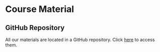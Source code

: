 # Course Material

## GitHub Repository

All our materials are located in a GitHub repository. Click [here](https://github.com/pp4rs/2018-uzh-course-material) to access them.

<!-- UNTIL YOU POST STUFF, HAVE A SCHEDULE LIKE BELOW -->

<!-- ## Week 1
* Introduction
* Using the terminal
* Version Control with Git
* Python - Basics

## Week 2

* Python - NumPy
* Python - SciPy
* Python - Pandas
* Python - Plotting
* Python - Linear Models
* R - Basics
* R - knitr
* R - Data Analysis
* R - Plotting
* R - Advanced

## Week 3

* R - Econometrics
* R - GIS Tools
* Python - Webscraping
* SQL - Introduction
* Build Tools - Snakemake -->


<!-- # icon store
* python [<img src="https://image.flaticon.com/icons/svg/2/2181.svg" width="20" height="20" />]()
* pdf   [<img src="https://image.flaticon.com/icons/svg/29/29099.svg" width="20" height="20" />]()
* R   [<img src="https://www.blockspring.com/assets/r_icon-4430867d3ab1a3b1c975a195aabc5051a7099973eccd9cd00f8ea8c796b2e950.png" width="20" height="20" />]()
* gitlab  [<img src="https://about.gitlab.com/ico/favicon.ico" width="20" height="20" />]()
* jupyter  [<img src="https://nbsphinx.readthedocs.io/en/0.1.0/_images/example_17_0.png" width="30" height="30" />]()
* bash [<img src="https://cdn4.iconfinder.com/data/icons/document-file-types-black/347/extention_file_type_black_115-512.png" width="30" height="30" />]() -->
